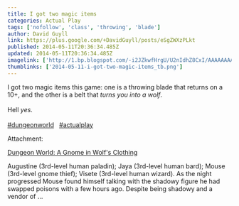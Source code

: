 ```yaml
---
title: I got two magic items
categories: Actual Play
tags: ['nofollow', 'class', 'throwing', 'blade']
author: David Guyll
link: https://plus.google.com/+DavidGuyll/posts/eSgZWXzPLkt
published: 2014-05-11T20:36:34.485Z
updated: 2014-05-11T20:36:34.485Z
imagelink: ['http://1.bp.blogspot.com/-i2JZkwfHrgU/U2nIdhZ8CxI/AAAAAAAAIds/68qf_u4gO9c/s1600/forest.jpg']
thumblinks: ['2014-05-11-i-got-two-magic-items_tb.png']
---
```


I got two magic items this game: one is a throwing blade that returns on a 10+, and the other is a belt that <i>turns you into a wolf</i>. <br /><br />Hell <i>yes</i>. <br /><br /> <a rel="nofollow" class="ot-hashtag" href="https://plus.google.com/s/%23dungeonworld/posts">#dungeonworld</a>   <a rel="nofollow" class="ot-hashtag" href="https://plus.google.com/s/%23actualplay/posts">#actualplay</a>  


Attachment:

<a href='http://daegames.blogspot.com/2014/05/dungeon-world-gnome-if-wolfs-clothing.html'>Dungeon World: A Gnome in Wolf's Clothing</a>


Augustine (3rd-level human paladin); Jaya (3rd-level human bard); Mouse (3rd-level gnome thief); Visete (3rd-level human wizard). As the night progressed Mouse found himself talking with the shadowy figure he had swapped poisons with a few hours ago. Despite being shadowy and a vendor of ...